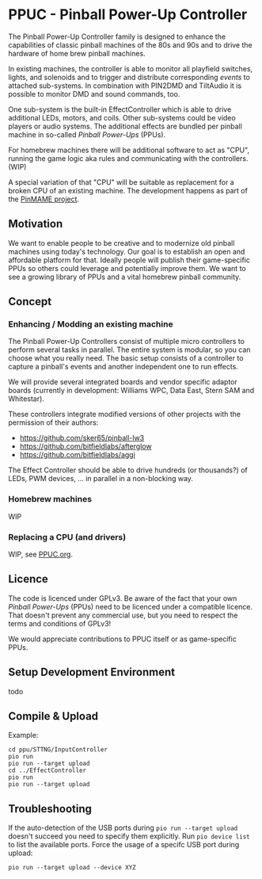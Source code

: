 # PPUC - Pinball Power-Up Controller

The Pinball Power-Up Controller family is designed to enhance the capabilities of classic pinball machines of the 80s
and 90s and to drive the hardware of home brew pinball machines.

In existing machines, the controller is able to monitor all playfield switches, lights, and solenoids and to trigger and
distribute corresponding *events* to attached sub-systems.
In combination with PIN2DMD and TiltAudio it is possible to monitor DMD and sound commands, too.

One sub-system is the built-in EffectController which is able to drive additional LEDs, motors, and coils.
Other sub-systems could be video players or audio systems. The additional effects are bundled per pinball machine in
so-called *Pinball Power-Ups* (PPUs).

For homebrew machines there will be additional software to act as "CPU", running the game logic aka rules and
communicating with the controllers. (WIP)

A special variation of that "CPU" will be suitable as replacement for a broken CPU of an existing machine.
The development happens as part of the [PinMAME project](https://github.com/vpinball/pinmame/tree/master/src/ppuc).

## Motivation

We want to enable people to be creative and to modernize old pinball machines using today's technology. Our goal is to
establish an open and affordable platform for that. Ideally people will publish their game-specific PPUs so others could
leverage and potentially improve them. We want to see a growing library of PPUs and a vital homebrew pinball community.

## Concept

### Enhancing / Modding an existing machine

The Pinball Power-Up Controllers consist of multiple micro controllers to perform several tasks in parallel. The entire
system is modular, so you can choose what you really need. The basic setup consists of a controller to capture a
pinball's events and another independent one to run effects.

We will provide several integrated boards and vendor specific adaptor boards (currently in development: Williams WPC,
Data East, Stern SAM and Whitestar).

These controllers integrate modified versions of other projects with the permission of their authors:
* https://github.com/sker65/pinball-lw3
* https://github.com/bitfieldlabs/afterglow
* https://github.com/bitfieldlabs/aggi

The Effect Controller should be able to drive hundreds (or thousands?) of LEDs, PWM devices, ... in parallel in a
non-blocking way.

### Homebrew machines

WIP

### Replacing a CPU (and drivers)

WIP, see [PPUC.org](https://ppuc.org).

## Licence

The code is licenced under GPLv3. Be aware of the fact that your own *Pinball Power-Ups* (PPUs) need to be licenced
under a compatible licence.
That doesn't prevent any commercial use, but you need to respect the terms and conditions of GPLv3!

We would appreciate contributions to PPUC itself or as game-specific PPUs.

## Setup Development Environment

todo

## Compile & Upload

Example:
```
cd ppu/STTNG/InputController
pio run
pio run --target upload
cd ../EffectController
pio run
pio run --target upload
```

## Troubleshooting

If the auto-detection of the USB ports during `pio run --target upload` doesn't succeed you need to specify them
explicitly. Run `pio device list` to list the available ports. Force the usage of a specifc USB port during upload:
```
pio run --target upload --device XYZ
```
